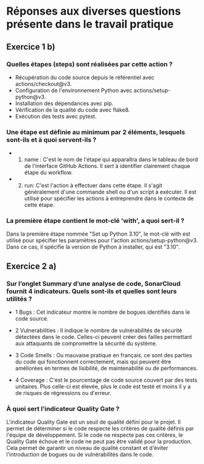 # Réponses aux diverses questions présente dans le travail pratique

## Exercice 1 b)

### Quelles étapes (steps) sont réalisées par cette action ?
- Récupération du code source depuis le référentiel avec actions/checkout@v3.
- Configuration de l'environnement Python avec actions/setup-python@v3.
- Installation des dépendances avec pip.
- Vérification de la qualité du code avec flake8.
- Exécution des tests avec pytest.

### Une étape est définie au minimum par 2 éléments, lesquels sont-ils et à quoi servent-ils ?
- 1) name : C'est le nom de l'étape qui apparaîtra dans le tableau de bord de l'interface GitHub Actions. Il sert à identifier clairement chaque étape du workflow.
- 2) run: C'est l'action à effectuer dans cette étape. Il s'agit généralement d'une commande shell ou d'un script à exécuter. Il est utilisé pour spécifier les actions à entreprendre dans le contexte de cette étape.

### La première étape contient le mot-clé 'with', a quoi sert-il ?
Dans la première étape nommée "Set up Python 3.10", le mot-clé with est utilisé pour spécifier les paramètres pour l'action actions/setup-python@v3. Dans ce cas, il spécifie la version de Python à installer, qui est "3.10".

## Exercice 2 a)

### Sur l’onglet Summary d’une analyse de code, SonarCloud fournit 4 indicateurs. Quels sont-ils et quelles sont leurs utilités ?

- 1 Bugs : Cet indicateur montre le nombre de bogues identifiés dans le code source.

- 2 Vulnerabilities : Il indique le nombre de vulnérabilités de sécurité détectées dans le code. Celles-ci peuvent créer des failles permettant aux attaquants de compromettre la sécurité du système.

- 3 Code Smells : Ou mauvaise pratique en français, ce sont des parties du code qui fonctionnent correctement, mais qui peuvent être améliorées en termes de lisibilité, de maintenabilité ou de performances.

- 4 Coverage : C'est le pourcentage de code source couvert par des tests unitaires. Plus celle-ci est élevée, plus le code est testé et moins il y a de risques de régressions ou d'erreur. 

### À quoi sert l’indicateur Quality Gate ?

L'indicateur Quality Gate est un seuil de qualité défini pour le projet. Il permet de déterminer si le code respecte les critères de qualité définis par l'équipe de développement. Si le code ne respecte pas ces critères, le Quality Gate échoue et le code ne peut pas être validé pour la production. Cela permet de garantir un niveau de qualité constant et d'éviter l'introduction de bogues ou de vulnérabilités dans le code.